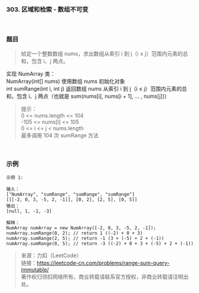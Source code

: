 ### 303. 区域和检索 - 数组不可变

<br>

### 题目

> 给定一个整数数组  nums，求出数组从索引 i 到 j（i ≤ j）范围内元素的总和，包含 i、j 两点。

实现 NumArray 类：<br>
NumArray(int[] nums) 使用数组 nums 初始化对象<br>
int sumRange(int i, int j) 返回数组 nums 从索引 i 到 j（i ≤ j）范围内元素的总和，包含 i、j 两点（也就是 sum(nums[i], nums[i + 1], ... , nums[j])）


>提示：<br>
0 <= nums.length <= 104<br>
-105 <= nums[i] <= 105<br>
0 <= i <= j < nums.length<br>
最多调用 104 次 sumRange 方法

<br>

### 示例
```
示例 1:

输入：
["NumArray", "sumRange", "sumRange", "sumRange"]
[[[-2, 0, 3, -5, 2, -1]], [0, 2], [2, 5], [0, 5]]
输出：
[null, 1, -1, -3]

解释：
NumArray numArray = new NumArray([-2, 0, 3, -5, 2, -1]);
numArray.sumRange(0, 2); // return 1 ((-2) + 0 + 3)
numArray.sumRange(2, 5); // return -1 (3 + (-5) + 2 + (-1)) 
numArray.sumRange(0, 5); // return -3 ((-2) + 0 + 3 + (-5) + 2 + (-1))
```

>来源：力扣（LeetCode）<br>
链接：https://leetcode-cn.com/problems/range-sum-query-immutable/<br>
著作权归领扣网络所有。商业转载请联系官方授权，非商业转载请注明出处。

<br>
